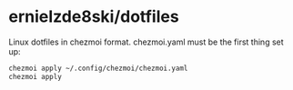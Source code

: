 # ernieIzde8ski/dotfiles

Linux dotfiles in chezmoi format. chezmoi.yaml must be the first thing set up:

```sh
chezmoi apply ~/.config/chezmoi/chezmoi.yaml
chezmoi apply
```

